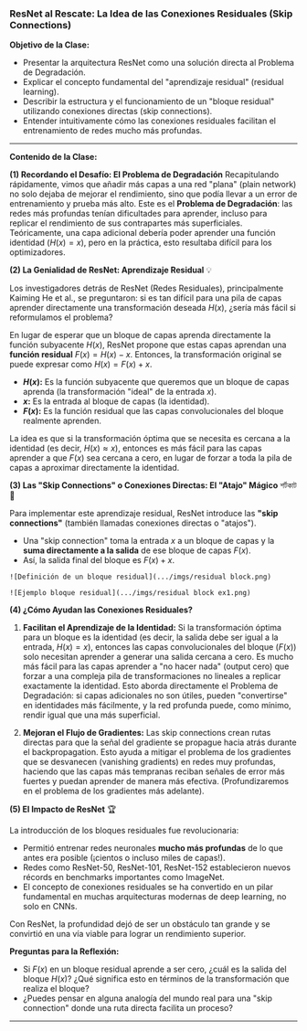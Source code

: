### **ResNet al Rescate: La Idea de las Conexiones Residuales (Skip Connections)**

**Objetivo de la Clase:**

* Presentar la arquitectura ResNet como una solución directa al Problema de Degradación.
* Explicar el concepto fundamental del "aprendizaje residual" (residual learning).
* Describir la estructura y el funcionamiento de un "bloque residual" utilizando conexiones directas (skip connections).
* Entender intuitivamente cómo las conexiones residuales facilitan el entrenamiento de redes mucho más profundas.

---

**Contenido de la Clase:**

**(1) Recordando el Desafío: El Problema de Degradación** Recapitulando rápidamente, vimos que añadir más capas a una red "plana" (plain network) no solo dejaba de mejorar el rendimiento, sino que podía llevar a un error de entrenamiento y prueba más alto. Este es el **Problema de Degradación**: las redes más profundas tenían dificultades para aprender, incluso para replicar el rendimiento de sus contrapartes más superficiales. Teóricamente, una capa adicional debería poder aprender una función identidad ($H(x) = x$), pero en la práctica, esto resultaba difícil para los optimizadores.

**(2) La Genialidad de ResNet: Aprendizaje Residual** 💡

Los investigadores detrás de ResNet (Redes Residuales), principalmente Kaiming He et al., se preguntaron: si es tan difícil para una pila de capas aprender directamente una transformación deseada $H(x)$, ¿sería más fácil si reformulamos el problema?

En lugar de esperar que un bloque de capas aprenda directamente la función subyacente $H(x)$, ResNet propone que estas capas aprendan una **función residual** $F(x) = H(x) - x$.
Entonces, la transformación original se puede expresar como $H(x) = F(x) + x$.

* **$H(x)$:** Es la función subyacente que queremos que un bloque de capas aprenda (la transformación "ideal" de la entrada $x$).
* **$x$:** Es la entrada al bloque de capas (la identidad).
* **$F(x)$:** Es la función residual que las capas convolucionales del bloque realmente aprenden.

La idea es que si la transformación óptima que se necesita es cercana a la identidad (es decir, $H(x) \approx x$), entonces es más fácil para las capas aprender a que $F(x)$ sea cercana a cero, en lugar de forzar a toda la pila de capas a aproximar directamente la identidad.

**(3) Las "Skip Connections" o Conexiones Directas: El "Atajo" Mágico** শর্টকাট 🔗

Para implementar este aprendizaje residual, ResNet introduce las **"skip connections"** (también llamadas conexiones directas o "atajos").

* Una "skip connection" toma la entrada $x$ a un bloque de capas y la **suma directamente a la salida** de ese bloque de capas $F(x)$.
* Así, la salida final del bloque es $F(x) + x$.

```
![Definición de un bloque residual](.../imgs/residual block.png)

![Ejemplo bloque residual](.../imgs/residual block ex1.png)
```

**(4) ¿Cómo Ayudan las Conexiones Residuales?**

1.  **Facilitan el Aprendizaje de la Identidad:**
    Si la transformación óptima para un bloque es la identidad (es decir, la salida debe ser igual a la entrada, $H(x) = x$), entonces las capas convolucionales del bloque ($F(x)$) solo necesitan aprender a generar una salida cercana a cero. Es mucho más fácil para las capas aprender a "no hacer nada" (output cero) que forzar a una compleja pila de transformaciones no lineales a replicar exactamente la identidad.
    Esto aborda directamente el Problema de Degradación: si capas adicionales no son útiles, pueden "convertirse" en identidades más fácilmente, y la red profunda puede, como mínimo, rendir igual que una más superficial.

2.  **Mejoran el Flujo de Gradientes:**
    Las skip connections crean rutas directas para que la señal del gradiente se propague hacia atrás durante el backpropagation. Esto ayuda a mitigar el problema de los gradientes que se desvanecen (vanishing gradients) en redes muy profundas, haciendo que las capas más tempranas reciban señales de error más fuertes y puedan aprender de manera más efectiva. (Profundizaremos en el problema de los gradientes más adelante).

**(5) El Impacto de ResNet** 🏆

La introducción de los bloques residuales fue revolucionaria:

* Permitió entrenar redes neuronales **mucho más profundas** de lo que antes era posible (¡cientos o incluso miles de capas!).
* Redes como ResNet-50, ResNet-101, ResNet-152 establecieron nuevos récords en benchmarks importantes como ImageNet.
* El concepto de conexiones residuales se ha convertido en un pilar fundamental en muchas arquitecturas modernas de deep learning, no solo en CNNs.

Con ResNet, la profundidad dejó de ser un obstáculo tan grande y se convirtió en una vía viable para lograr un rendimiento superior.

**Preguntas para la Reflexión:**

* Si $F(x)$ en un bloque residual aprende a ser cero, ¿cuál es la salida del bloque $H(x)$? ¿Qué significa esto en términos de la transformación que realiza el bloque?
* ¿Puedes pensar en alguna analogía del mundo real para una "skip connection" donde una ruta directa facilita un proceso?

---